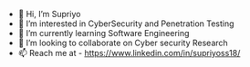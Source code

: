 - 👋 Hi, I’m Supriyo
- 👀 I’m interested in CyberSecurity and Penetration Testing
- 🌱 I’m currently learning Software Engineering
- 💞️ I’m looking to collaborate on Cyber security Research
- 📫 Reach me at - https://www.linkedin.com/in/supriyoss18/

<!---
SupriyoSarkarPSL/SupriyoSarkarPSL is a ✨ special ✨ repository because its `README.md` (this file) appears on your GitHub profile.
You can click the Preview link to take a look at your changes.
--->
